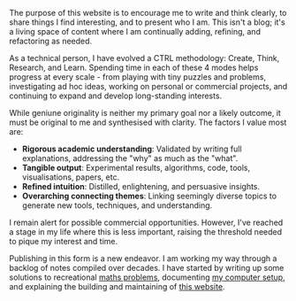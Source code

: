 The purpose of this website is to encourage me to write and think clearly, to share things I find interesting, and to present who I am. This isn't a blog; it's a living space of content where I am continually adding, refining, and refactoring as needed.

As a technical person, I have evolved a CTRL methodology: Create, Think, Research, and Learn. Spending time in each of these 4 modes helps progress at every scale - from playing with tiny puzzles and problems, investigating ad hoc ideas, working on personal or commercial projects, and continuing to expand and develop long-standing interests.

While geniune originality is neither my primary goal nor a likely outcome, it must be original to me and synthesised with clarity. The factors I value most are:

- **Rigorous academic understanding**: Validated by writing full explanations, addressing the "why" as much as the "what".
- **Tangible output**: Experimental results, algorithms, code, tools, visualisations, papers, etc.
- **Refined intuition**: Distilled, enlightening, and persuasive insights.
- **Overarching connecting themes**: Linking seemingly diverse topics to generate new tools, techniques, and understanding.

I remain alert for possible commercial opportunities. However, I've reached a stage in my life where this is less important, raising the threshold needed to pique my interest and time.

Publishing in this form is a new endeavor. I am working my way through a backlog of notes compiled over decades. I have started by writing up some solutions to recreational [maths problems](../maths-problems/index.html), documenting [my computer setup](../my-setup/index.html), and explaining the building and maintaining of [this website](../building-this-website/index.html).

